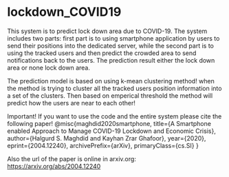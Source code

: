 # lockdown_COVID19
This system is to predict lock down area due to COVID-19. The system includes two parts: first part is to using smartphone application by users to send their positions into the dedicated server, while the second part is to using the tracked users and then predict the crowded area to send notifications back to the users. The prediction result either the lock down area or none lock down area.

The prediction model is based on using k-mean clustering method! when the method is trying to cluster all the tracked users position information into a set of the clusters. Then based on emperical threshold the method will predict how the users are near to each other!

Important!
If you want to use the code and the entire system please cite the following paper!
@misc{maghdid2020smartphone,
    title={A Smartphone enabled Approach to Manage COVID-19 Lockdown and Economic Crisis},
    author={Halgurd S. Maghdid and Kayhan Zrar Ghafoor},
    year={2020},
    eprint={2004.12240},
    archivePrefix={arXiv},
    primaryClass={cs.SI}
}

Also the url of the paper is online in arxiv.org: https://arxiv.org/abs/2004.12240
